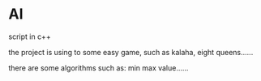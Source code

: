 # AI

script in c++

the project is using to some easy game, such as kalaha, eight queens......

there are some algorithms such as: min max value......  
